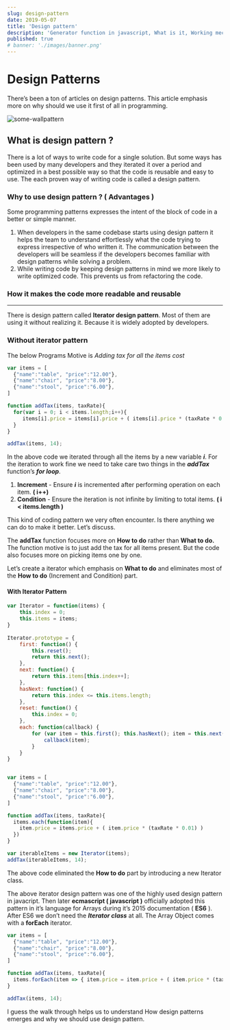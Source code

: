 ```yaml
---
slug: design-pattern
date: 2019-05-07
title: 'Design pattern'
description: 'Generator function in javascript, What is it, Working mechanism, Why we need it ? Multiple use cases'
published: true
# banner: './images/banner.png'
---
```


# Design Patterns

There’s been a ton of articles on design patterns. This article emphasis more on why should we use it first of all in programming.

![some-wallpattern](https://wallpaperaccess.com/full/556000.jpg)

## What is design pattern ? 
There is a lot of ways to write code for a single solution. But some ways has been used by many developers and they iterated it over a period and optimized in a best possible way so that the code is reusable and easy to use. The each proven way of writing code is called a design pattern.

### Why to use design pattern ? ( Advantages )

Some programming patterns expresses the intent of the block of code in a better or simple manner.

1.  When developers in the same codebase starts using design pattern it helps the team to understand effortlessly what the code trying to express irrespective of who written it. The communication between the developers will be seamless if the developers becomes familiar with design patterns while solving a problem.
2.  While writing code by keeping design patterns in mind we more likely to write optimized code. This prevents us from refactoring the code.

### How it makes the code more readable and reusable
----------------------------------------------------

There is design pattern called **Iterator design pattern**. Most of them are using it without realizing it. Because it is widely adopted by developers.

### Without iterator pattern

The below Programs Motive is _Adding tax for all the items_ _cost_
```js
var items = [
  {"name":"table", "price":"12.00"},
  {"name":"chair", "price":"8.00"},
  {"name":"stool", "price":"6.00"},
]

function addTax(items, taxRate){
  for(var i = 0; i < items.length;i++){
     items[i].price = items[i].price + ( items[i].price * (taxRate * 0.01) )
  }
}

addTax(items, 14);
```

In the above code we iterated through all the items by a new variable **_i_**. For the iteration  to work fine we need to take care two things in the **_addTax_** function’s **_for loop_**.

1.  **Increment** - Ensure **_i_** is incremented after performing operation on each item. **( i++)**
2.  **Condition** - Ensure the iteration is not infinite by limiting to total items. **( i < items.length )**

This kind of coding pattern we very often encounter. Is there anything we can do to make it better. Let’s discuss.

The **addTax** function focuses more on **How to do** rather than **What to do.** The function motive is to just add the tax for all items present. But the code also focuses more on picking items one by one.

Let’s create a iterator which emphasis on **What to do** and eliminates most of the **How to do** (Increment and Condition) part.

#### With Iterator Pattern

```js
var Iterator = function(items) {
    this.index = 0;
    this.items = items;
}
 
Iterator.prototype = {
    first: function() {
        this.reset();
        return this.next();
    },
    next: function() {
        return this.items[this.index++];
    },
    hasNext: function() {
        return this.index <= this.items.length;
    },
    reset: function() {
        this.index = 0;
    },
    each: function(callback) {
        for (var item = this.first(); this.hasNext(); item = this.next()) {
            callback(item);
        }
    }
}


var items = [
  {"name":"table", "price":"12.00"},
  {"name":"chair", "price":"8.00"},
  {"name":"stool", "price":"6.00"},
]

function addTax(items, taxRate){
  items.each(function(item){
    item.price = items.price + ( item.price * (taxRate * 0.01) )
  })
}

var iterableItems = new Iterator(items);
addTax(iterableItems, 14);
```

The above code eliminated the **How to do** part by introducing a new Iterator class.

The above iterator design pattern was one of the highly used design pattern in javacript. Then later **ecmascript ( javascript )** officially adopted this pattern in it’s language for Arrays during it’s 2015 documentation ( **ES6** ). After ES6 we don’t need the **_Iterator class_** at all. The Array Object comes with a **forEach** iterator.

```js
var items = [
  {"name":"table", "price":"12.00"},
  {"name":"chair", "price":"8.00"},
  {"name":"stool", "price":"6.00"},
]

function addTax(items, taxRate){
  items.forEach(item => { item.price = item.price + ( item.price * (taxRate * 0.01) ) })
}

addTax(items, 14);

```

I guess the walk through helps us to understand How design patterns emerges and why we should use design pattern.
